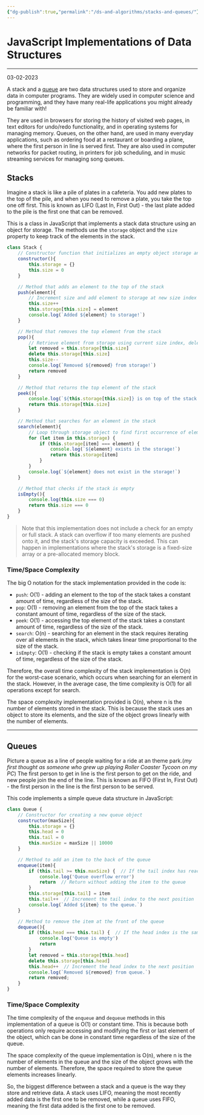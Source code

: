 ```yaml
---
{"dg-publish":true,"permalink":"/ds-and-algorithms/stacks-and-queues/"}
---
```



# JavaScript Implementations of Data Structures

----

03-02-2023

A stack and a [queue](#Queues) are two data structures used to store and organize data in computer programs. They  are widely used in computer science and programming, and they have many real-life applications you might already be familiar with! 

They are used in browsers for storing the history of visited web pages, in text editors for undo/redo functionality, and in operating systems for managing memory. Queues, on the other hand, are used in many everyday applications, such as ordering food at a restaurant or boarding a plane, where the first person in line is served first. They are also used in computer networks for packet routing, in printers for job scheduling, and in music streaming services for managing song queues.

## Stacks

Imagine a stack is like a pile of plates in a cafeteria. You add new plates to the top of the pile, and when you need to remove a plate, you take the top one off first. This is known as LIFO (Last In, First Out) - the last plate added to the pile is the first one that can be removed.

This is a class in JavaScript that implements a stack data structure using an object for storage. The methods use the `storage` object and the `size` property to keep track of the elements in the stack.

```javascript
class Stack {
	// Constructor function that initializes an empty object storage and sets size to 0
	constructor(){
		this.storage = {}
		this.size = 0
	}

	// Method that adds an element to the top of the stack
	push(element){
		// Increment size and add element to storage at new size index
		this.size++
		this.storage[this.size] = element
		console.log(`Added ${element} to storage!`)
	}

	// Method that removes the top element from the stack
	pop(){
		// Retrieve element from storage using current size index, delete it, and decrement size
		let removed = this.storage[this.size]
		delete this.storage[this.size]
		this.size--
		console.log(`Removed ${removed} from storage!`)
		return removed	
	}

	// Method that returns the top element of the stack
	peek(){
		console.log(`${this.storage[this.size]} is on top of the stack!`)
		return this.storage[this.size]
	}

	// Method that searches for an element in the stack
	search(element){
		// Loop through storage object to find first occurrence of element, log message indicating whether element is found or not, and return element if found
		for (let item in this.storage) {
			if (this.storage[item] === element) {
				console.log(`${element} exists in the storage!`)
				return this.storage[item]
			}
		}
		console.log(`${element} does not exist in the storage!`)
	}

	// Method that checks if the stack is empty
	isEmpty(){
		console.log(this.size === 0)
		return this.size === 0
	}
} 
```

> Note that this implementation does not include a check for an empty or full stack. A stack can overflow if too many elements are pushed onto it, and the stack's storage capacity is exceeded. This can happen in implementations where the stack's storage is a fixed-size array or a pre-allocated memory block. 

### Time/Space Complexity

The big O notation for the stack implementation provided in the code is:

-   `push`: O(1) - adding an element to the top of the stack takes a constant amount of time, regardless of the size of the stack.
-   `pop`: O(1) - removing an element from the top of the stack takes a constant amount of time, regardless of the size of the stack.
-   `peek`: O(1) - accessing the top element of the stack takes a constant amount of time, regardless of the size of the stack.
-   `search`: O(n) - searching for an element in the stack requires iterating over all elements in the stack, which takes linear time proportional to the size of the stack.
-   `isEmpty`: O(1) - checking if the stack is empty takes a constant amount of time, regardless of the size of the stack.

Therefore, the overall time complexity of the stack implementation is O(n) for the worst-case scenario, which occurs when searching for an element in the stack. However, in the average case, the time complexity is O(1) for all operations except for search.

The space complexity implementation provided is O(n), where n is the number of elements stored in the stack. This is because the stack uses an object to store its elements, and the size of the object grows linearly with the number of elements.

---

## Queues

Picture a queue as a line of people waiting for a ride at an theme park.(*my first thought as someone who grew up playing Roller Coaster Tycoon on my PC*) The first person to get in line is the first person to get on the ride, and new people join the end of the line. This is known as FIFO (First In, First Out) - the first person in the line is the first person to be served.

This code implements a simple queue data structure in JavaScript:

```javascript
class Queue {
	// Constructor for creating a new queue object
	constructor(maxSize){
		this.storage = {}  
		this.head = 0  
		this.tail = 0  
		this.maxSize = maxSize || 10000 
	}

	// Method to add an item to the back of the queue
	enqueue(item){
		if (this.tail >= this.maxSize) {  // If the tail index has reached the maximum size of the queue
			console.log('Queue overflow error')  
			return  // Return without adding the item to the queue
		}
		this.storage[this.tail] = item  
		this.tail++  // Increment the tail index to the next position
		console.log(`Added ${item} to the queue.`) 
	}

	// Method to remove the item at the front of the queue
	dequeue(){
		if (this.head === this.tail) {  // If the head index is the same as the tail index, the queue is empty
			console.log('Queue is empty')  
			return 
		}
		let removed = this.storage[this.head] 
		delete this.storage[this.head] 
		this.head++  // Increment the head index to the next position
		console.log(`Removed ${removed} from queue.`) 
		return removed;  
	}
}
```

### Time/Space Complexity

The time complexity of the `enqueue` and `dequeue` methods in this implementation of a queue is O(1) or constant time. This is because both operations only require accessing and modifying the first or last element of the object, which can be done in constant time regardless of the size of the queue.

The space complexity of the queue implementation is O(n), where n is the number of elements in the queue and the size of the object grows with the number of elements. Therefore, the space required to store the queue elements increases linearly.



So, the biggest difference between a stack and a queue is the way they store and retrieve data. A stack uses LIFO, meaning the most recently added data is the first one to be removed, while a queue uses FIFO, meaning the first data added is the first one to be removed.